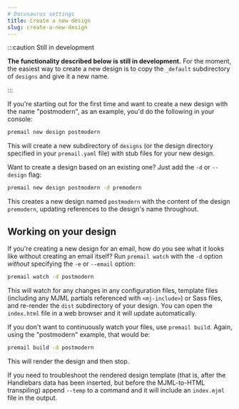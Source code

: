 ```yaml
---
# Docusaurus settings
title: Create a new design
slug: create-a-new-design
---
```


:::caution Still in development

**The functionality described below is still in development.** For the moment,
the easiest way to create a new design is to copy the `_default` subdirectory of
`designs` and give it a new name.

:::

If you're starting out for the first time and want to create a new design with
the name "postmodern", as an example, you'd do the following in your console:

```sh
premail new design postmodern
```

This will create a new subdirectory of `designs` (or the design directory
specified in your `premail.yaml` file) with stub files for your new design.

Want to create a design based on an existing one? Just add the `-d` or
`--design` flag:

```sh
premail new design postmodern -d premodern
```

This creates a new design named `postmodern` with the content of the design
`premodern`, updating references to the design's name throughout.

## Working on your design

If you're creating a new design for an email, how do you see what it looks like
without creating an email itself? Run `premail watch` with the `-d` option
_without_ specifying the `-e` or `--email` option:

```sh
premail watch -d postmodern
```

This will watch for any changes in any configuration files, template files
(including any MJML partials referenced with `<mj-include>`) or Sass files, and
re-render the `dist` subdirectory of your design. You can open the `index.html`
file in a web browser and it will update automatically.

If you don't want to continuously watch your files, use `premail build`. Again,
using the "postmodern" example, that would be:

```sh
premail build -d postmodern
```

This will render the design and then stop.

If you need to troubleshoot the rendered design template (that is, after the
Handlebars data has been inserted, but before the MJML-to-HTML transpiling)
append `--temp` to a command and it will include an `index.mjml` file in the
output.
